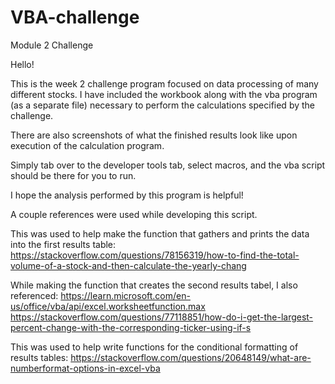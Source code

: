 # VBA-challenge
Module 2 Challenge

Hello!

This is the week 2 challenge program focused on data processing of many different stocks.
I have included the workbook along with the vba program (as a separate file) necessary to perform the calculations specified by the challenge.

There are also screenshots of what the finished results look like upon execution of the calculation program.

Simply tab over to the developer tools tab, select macros, and the vba script should be there for you to run.

I hope the analysis performed by this program is helpful!


A couple references were used while developing this script.

This was used to help make the function that gathers and prints the data into the first results table:
https://stackoverflow.com/questions/78156319/how-to-find-the-total-volume-of-a-stock-and-then-calculate-the-yearly-chang

While making the function that creates the second results tabel, I also referenced:
https://learn.microsoft.com/en-us/office/vba/api/excel.worksheetfunction.max
https://stackoverflow.com/questions/77118851/how-do-i-get-the-largest-percent-change-with-the-corresponding-ticker-using-if-s

This was used to help write functions for the conditional formatting of results tables:
https://stackoverflow.com/questions/20648149/what-are-numberformat-options-in-excel-vba
